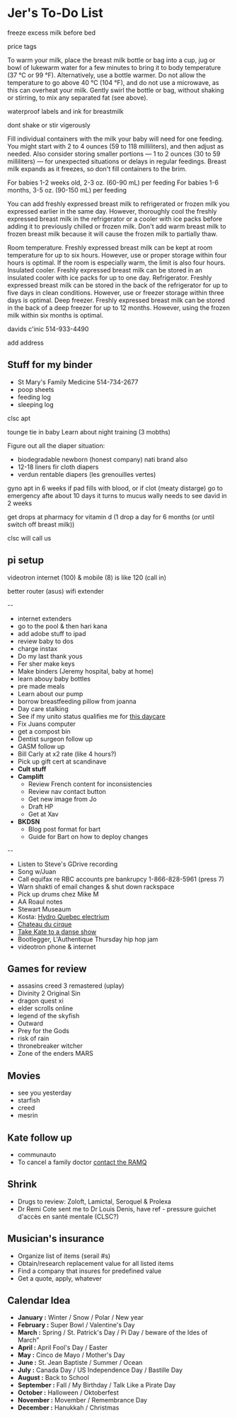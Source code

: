 # Jer's To-Do List


freeze excess milk before bed 

price tags

To warm your milk, place the breast milk bottle or bag into a cup, jug or bowl of lukewarm water for a few minutes to bring it to body temperature (37 °C or 99 °F). Alternatively, use a bottle warmer. Do not allow the temperature to go above 40 °C (104 °F), and do not use a microwave, as this can overheat your milk.
Gently swirl the bottle or bag, without shaking or stirring, to mix any separated fat (see above).

waterproof labels and ink for breastmilk

dont shake or stir vigerously



Fill individual containers with the milk your baby will need for one feeding. You might start with 2 to 4 ounces (59 to 118 milliliters), and then adjust as needed. Also consider storing smaller portions — 1 to 2 ounces (30 to 59 milliliters) — for unexpected situations or delays in regular feedings. Breast milk expands as it freezes, so don't fill containers to the brim.

For babies 1-2 weeks old, 2-3 oz. (60-90 mL) per feeding
For babies 1-6 months, 3-5 oz. (90-150 mL) per feeding



You can add freshly expressed breast milk to refrigerated or frozen milk you expressed earlier in the same day. However, thoroughly cool the freshly expressed breast milk in the refrigerator or a cooler with ice packs before adding it to previously chilled or frozen milk. Don't add warm breast milk to frozen breast milk because it will cause the frozen milk to partially thaw.

Room temperature. Freshly expressed breast milk can be kept at room temperature for up to six hours. However, use or proper storage within four hours is optimal. If the room is especially warm, the limit is also four hours.
Insulated cooler. Freshly expressed breast milk can be stored in an insulated cooler with ice packs for up to one day.
Refrigerator. Freshly expressed breast milk can be stored in the back of the refrigerator for up to five days in clean conditions. However, use or freezer storage within three days is optimal.
Deep freezer. Freshly expressed breast milk can be stored in the back of a deep freezer for up to 12 months. However, using the frozen milk within six months is optimal.






davids c'inic
514-933-4490

add address 


## Stuff for my binder

- St Mary's Family Medicine 514-734-2677
- poop sheets
- feeding log
- sleeping log

clsc apt

tounge tie in baby
Learn about night training (3 mobths)

Figure out all the diaper situation:
  - biodegradable newborn (honest company) nati brand also
  - 12-18 liners fir cloth diapers
  - verdun rentable diapers (les grenouilles vertes)


gyno apt in 6 weeks
if pad fills with blood, or if clot (meaty distarge) go to emergency
afte about 10 days it turns to mucus
wally needs to see david in 2 weeks

get drops at pharmacy for vitamin d (1 drop a day for 6 months (or until switch off breast milk))

clsc will call us

## pi setup

videotron internet (100) & mobile (8) is like 120 (call in)

better router (asus)
wifi extender




--

- internet extenders
- go to the pool & then hari kana
- add adobe stuff to ipad
- review baby to dos
- charge instax
- Do my last thank yous
- Fer sher make keys
- Make binders (Jeremy hospital, baby at home)
- learn abouy baby bottles
- pre made meals
- Learn about our pump
- borrow breastfeeding pillow from joanna
- Day care stalking
- See if my unito status qualifies me for [this daycare](https://www.facebook.com/pg/cpelavouteenchantee/about/?ref=page_internal)
- Fix Juans computer
- get a compost bin
- Dentist surgeon follow up
- GASM follow up
- Bill Carly at x2 rate (like 4 hours?)
- Pick up gift cert at scandinave
- **Cult stuff**
- **Camplift**
  - Review French content for inconsistencies
  - Review nav contact button
  - Get new image from Jo
  - Draft HP
  - Get at Xav
- **BKDSN**
  - Blog post format for bart
  - Guide for Bart on how to deploy changes

--

- Listen to Steve's GDrive recording
- Song w/Juan
- Call equifax re RBC accounts pre bankrupcy 1-866-828-5961 (press 7)
- Warn shakti of email changes & shut down rackspace
- Pick up drums chez Mike M
- AA Roaul notes
- Stewart Museaum
- Kosta: [Hydro Quebec electrium](http://www.hydroquebec.com/visit/monteregie/electrium.html)
- [Chateau du cirque](https://www.chateau-cirque.com/)
- [Take Kate to a danse show](https://www.quebecdanse.org/)
- Bootlegger, L'Authentique Thursday hip hop jam
- videotron phone & internet

## Games for review

- assasins creed 3 remastered (uplay)
- Divinity 2 Original Sin
- dragon quest xi
- elder scrolls online
- legend of the skyfish
- Outward
- Prey for the Gods
- risk of rain
- thronebreaker witcher
- Zone of the enders MARS

## Movies

- see you yesterday
- starfish
- creed
- mesrin

## Kate follow up

- communauto
- To cancel a family doctor [contact the RAMQ](http://www.ramq.gouv.qc.ca/en/contact-us/citizens/Pages/contact-us.aspx)

## Shrink

- Drugs to review: Zoloft, Lamictal, Seroquel & Prolexa
- Dr Remi Cote sent me to Dr Louis Denis, have ref - pressure guichet d'accès en santé mentale (CLSC?)

## Musician's insurance

- Organize list of items (serail #s)
- Obtain/research replacement value for all listed items
- Find a company that insures for predefined value
- Get a quote, apply, whatever

## Calendar Idea

- **January :** Winter / Snow / Polar / New year
- **February :** Super Bowl / Valentine's Day
- **March :** Spring / St. Patrick's Day / Pi Day / beware of the Ides of March”
- **April :** April Fool's Day / Easter
- **May :** Cinco de Mayo / Mother's Day
- **June :** St. Jean Baptiste / Summer / Ocean
- **July :** Canada Day / US Independence Day / Bastille Day
- **August :** Back to School
- **September :** Fall / My Birthday / Talk Like a Pirate Day
- **October :** Halloween / Oktoberfest
- **November :** Movember / Remembrance Day
- **December :** Hanukkah / Christmas
